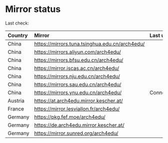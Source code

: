 <script src="./time.js"></script>
# Mirror status
Last check: <script type="text/javascript">localize(1686147363.796587);</script>

|Country|Mirror|Last update|
|:------|:-----|:----------|
|China|https://mirrors.tuna.tsinghua.edu.cn/arch4edu/|<script type="text/javascript">localize(1686119413);</script>|
|China|https://mirrors.aliyun.com/arch4edu/|<script type="text/javascript">localize(1686076136);</script>|
|China|https://mirrors.bfsu.edu.cn/arch4edu/|<script type="text/javascript">localize(1686076136);</script>|
|China|https://mirror.iscas.ac.cn/arch4edu/|<script type="text/javascript">localize(1686119413);</script>|
|China|https://mirrors.nju.edu.cn/arch4edu/|<script type="text/javascript">localize(1686076136);</script>|
|China|https://mirrors.sau.edu.cn/arch4edu/|<script type="text/javascript">localize(1673850842);</script>|
|China|https://mirrors.ynu.edu.cn/arch4edu/|ConnectTimeout|
|Austria|https://at.arch4edu.mirror.kescher.at/|<script type="text/javascript">localize(1686119413);</script>|
|France|https://mirror.lesviallon.fr/arch4edu/|<script type="text/javascript">localize(1686119413);</script>|
|Germany|https://pkg.fef.moe/arch4edu/|<script type="text/javascript">localize(1686119413);</script>|
|Germany|https://de.arch4edu.mirror.kescher.at/|<script type="text/javascript">localize(1686119413);</script>|
|Germany|https://mirror.sunred.org/arch4edu/|<script type="text/javascript">localize(1686119413);</script>|

<script src="./tablefilter/tablefilter.js"></script>
<script src="./table.js"></script>